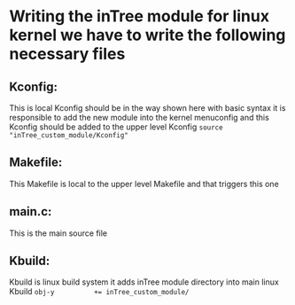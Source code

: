 # Writing the inTree module for linux kernel we have to write the following necessary files  

## Kconfig:  
This is local Kconfig should be in the way shown here with basic syntax it is responsible to add the new module into the kernel menuconfig and this Kconfig should be added to the upper level Kconfig
`source "inTree_custom_module/Kconfig"`

## Makefile:  
This Makefile is local to the upper level Makefile and that triggers this one

## main.c:  
This is the main source file

## Kbuild:  
Kbuild is linux build system it adds inTree module directory into main linux Kbuild
`obj-y			+= inTree_custom_module/`



